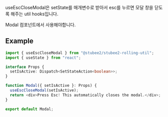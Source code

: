 useEscCloseModal은 setState를 매개변수로 받아서 esc를 누르면 모달 창을 닫도록 해주는 util hooks입니다.

Modal 컴포넌트에서 사용해야합니다.

## Example

```typescript
import { useEscCloseModal } from "@stubee2/stubee2-rolling-util";
import { useState } from "react";

interface Props {
  setIsActive: Dispatch<SetStateAction<boolean>>;
}

function Modal({ setIsActive }: Props) {
  useEscCloseModal(setIsActive);
  return <div>Press Esc! This automatically closes the modal.</div>;
}

export default Modal;
```
